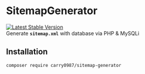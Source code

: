 # SitemapGenerator
[![Latest Stable Version](https://img.shields.io/packagist/v/carry0987/sitemap-generator.svg?style=flat-square)](https://packagist.org/packages/carry0987/sitemap-generator)  
Generate **`sitemap.xml`** with database via PHP &amp; MySQLi

## Installation
```bash
composer require carry0987/sitemap-generator
```
